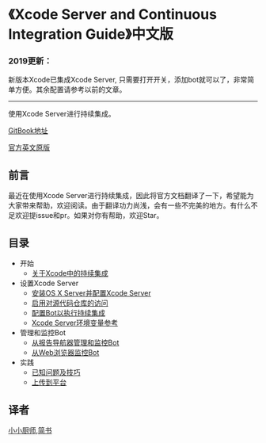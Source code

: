 # 《Xcode Server and Continuous Integration Guide》中文版

### 2019更新：
新版本Xcode已集成Xcode Server, 只需要打开开关，添加bot就可以了，非常简单方便。其余配置请参考以前的文章。

--------
使用Xcode Server进行持续集成。

[GitBook地址](https://www.gitbook.com/book/andrewmika/-xcode-server-and-continuous-integration-guide/details)

[官方英文原版](https://developer.apple.com/library/content/documentation/IDEs/Conceptual/xcode_guide-continuous_integration/#//apple_ref/doc/uid/TP40013292-CH1-SW1)

## 前言

最近在使用Xcode Server进行持续集成，因此将官方文档翻译了一下，希望能为大家带来帮助，欢迎阅读。由于翻译功力尚浅，会有一些不完美的地方。有什么不足欢迎提issue和pr。如果对你有帮助，欢迎Star。

## 目录

* 开始
  * [关于Xcode中的持续集成](1.md)
* 设置Xcode Server
  * [安装OS X Server并配置Xcode Server](2.md)
  * [启用对源代码仓库的访问](3.md)
  * [配置Bot以执行持续集成](4.md)
  * [Xcode Server环境变量参考](5.md)
* 管理和监控Bot
  * [从报告导航器管理和监控Bot](6.md)
  * [从Web浏览器监控Bot](7.md)
* 实践
  * [已知问题及技巧](4-1.md)
  * [上传到平台](4-2.md)

## 译者
[小小厨师](http://iandrew.space),[简书](http://www.jianshu.com/u/acd83aa0fb88)



